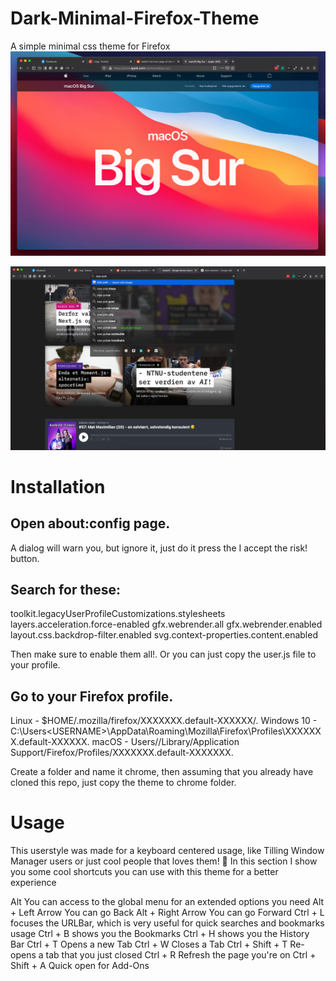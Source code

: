 # Dark-Minimal-Firefox-Theme
A simple minimal css theme for Firefox
![alt text](https://raw.githubusercontent.com/Stanlyn0/Dark-Minimal-Firefox-Theme/main/Images/Full.png)

![alt text](https://raw.githubusercontent.com/Stanlyn0/Dark-Minimal-Firefox-Theme/main/Images/URL%20bar.png)


# Installation

## Open about:config page.

A dialog will warn you, but ignore it, just do it press the I accept the risk! button.

## Search for these:
toolkit.legacyUserProfileCustomizations.stylesheets
layers.acceleration.force-enabled
gfx.webrender.all
gfx.webrender.enabled
layout.css.backdrop-filter.enabled
svg.context-properties.content.enabled

Then make sure to enable them all!. Or you can just copy the user.js file to your profile.

## Go to your Firefox profile.
Linux - $HOME/.mozilla/firefox/XXXXXXX.default-XXXXXX/.
Windows 10 - C:\Users\<USERNAME>\AppData\Roaming\Mozilla\Firefox\Profiles\XXXXXXX.default-XXXXXX.
macOS - Users/<USERNAME>/Library/Application Support/Firefox/Profiles/XXXXXXX.default-XXXXXXX.

Create a folder and name it chrome, then assuming that you already have cloned this repo, just copy the theme to chrome folder.


# Usage

This userstyle was made for a keyboard centered usage, like Tilling Window Manager users or just cool people that loves them! 🤖 In this section I show you some cool shortcuts you can use with this theme for a better experience

Alt You can access to the global menu for an extended options you need
Alt + Left Arrow You can go Back
Alt + Right Arrow You can go Forward
Ctrl + L focuses the URLBar, which is very useful for quick searches and bookmarks usage
Ctrl + B shows you the Bookmarks
Ctrl + H shows you the History Bar
Ctrl + T Opens a new Tab
Ctrl + W Closes a Tab
Ctrl + Shift + T Re-opens a tab that you just closed
Ctrl + R Refresh the page you're on
Ctrl + Shift + A Quick open for Add-Ons
